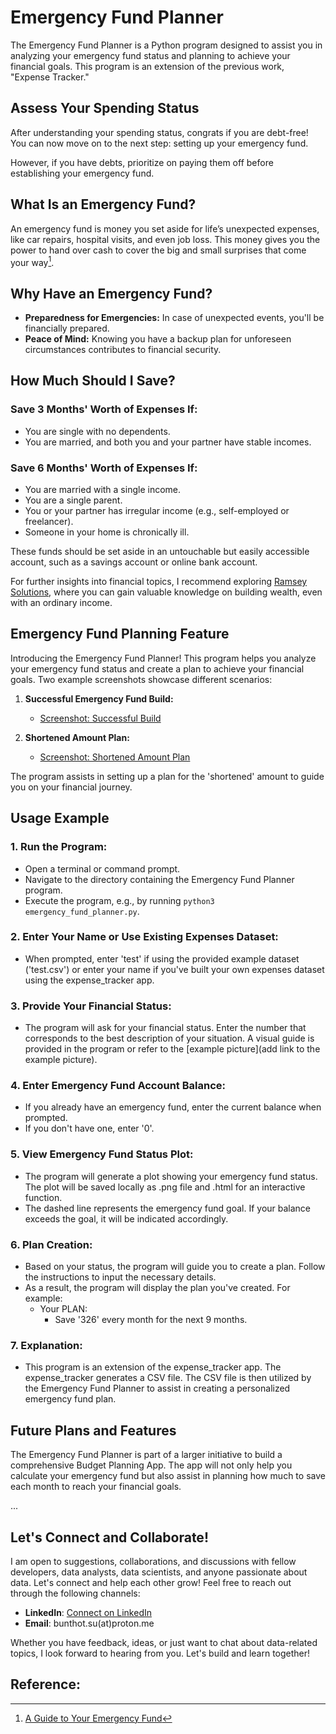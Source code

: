 # Emergency Fund Planner

The Emergency Fund Planner is a Python program designed to assist you in analyzing your emergency fund status and planning to achieve your financial goals. This program is an extension of the previous work, "Expense Tracker."

## Assess Your Spending Status

After understanding your spending status, congrats if you are debt-free! You can now move on to the next step: setting up your emergency fund.  

However, if you have debts, prioritize on paying them off before establishing your emergency fund.

## What Is an Emergency Fund?

An emergency fund is money you set aside for life’s unexpected expenses, like car repairs, hospital visits, and even job loss. This money gives you the power to hand over cash to cover the big and small surprises that come your way[^1^].

## Why Have an Emergency Fund?

- **Preparedness for Emergencies:** In case of unexpected events, you'll be financially prepared.
- **Peace of Mind:** Knowing you have a backup plan for unforeseen circumstances contributes to financial security.

## How Much Should I Save?

### Save 3 Months' Worth of Expenses If:

- You are single with no dependents.
- You are married, and both you and your partner have stable incomes.

### Save 6 Months' Worth of Expenses If:

- You are married with a single income.
- You are a single parent.
- You or your partner has irregular income (e.g., self-employed or freelancer).
- Someone in your home is chronically ill.

These funds should be set aside in an untouchable but easily accessible account, such as a savings account or online bank account.

For further insights into financial topics, I recommend exploring [Ramsey Solutions](https://www.ramseysolutions.com/), where you can gain valuable knowledge on building wealth, even with an ordinary income.


## Emergency Fund Planning Feature

Introducing the Emergency Fund Planner! This program helps you analyze your emergency fund status and create a plan to achieve your financial goals. Two example screenshots showcase different scenarios:

1. **Successful Emergency Fund Build:**
   - [Screenshot: Successful Build](link_to_successful_build_screenshot)

2. **Shortened Amount Plan:**
   - [Screenshot: Shortened Amount Plan](link_to_shortened_amount_plan_screenshot)

The program assists in setting up a plan for the 'shortened' amount to guide you on your financial journey.

## Usage Example

### 1. Run the Program:

- Open a terminal or command prompt.
- Navigate to the directory containing the Emergency Fund Planner program.
- Execute the program, e.g., by running `python3 emergency_fund_planner.py`.

### 2. Enter Your Name or Use Existing Expenses Dataset:

- When prompted, enter 'test' if using the provided example dataset ('test.csv') or enter your name if you've built your own expenses dataset using the expense_tracker app.

### 3. Provide Your Financial Status:

- The program will ask for your financial status. Enter the number that corresponds to the best description of your situation. A visual guide is provided in the program or refer to the [example picture](add link to the example picture).

### 4. Enter Emergency Fund Account Balance:

- If you already have an emergency fund, enter the current balance when prompted. 
- If you don't have one, enter '0'.

### 5. View Emergency Fund Status Plot:

- The program will generate a plot showing your emergency fund status. The plot will be saved locally as .png file and .html for an interactive function.
- The dashed line represents the emergency fund goal. If your balance exceeds the goal, it will be indicated accordingly.

### 6. Plan Creation:

- Based on your status, the program will guide you to create a plan. Follow the instructions to input the necessary details.
- As a result, the program will display the plan you've created. For example:
    - Your PLAN:
      - Save '326' every month for the next 9 months.

### 7. Explanation:

- This program is an extension of the expense_tracker app. The expense_tracker generates a CSV file. The CSV file is then utilized by the Emergency Fund Planner to assist in creating a personalized emergency fund plan.

## Future Plans and Features

The Emergency Fund Planner is part of a larger initiative to build a comprehensive Budget Planning App. The app will not only help you calculate your emergency fund but also assist in planning how much to save each month to reach your financial goals.

...

## Let's Connect and Collaborate!

I am open to suggestions, collaborations, and discussions with fellow developers, data analysts, data scientists, and anyone passionate about data. Let's connect and help each other grow! Feel free to reach out through the following channels:

- **LinkedIn**: [Connect on LinkedIn](https://www.linkedin.com/in/bunthot/)
- **Email**: bunthot.su(at)proton.me

Whether you have feedback, ideas, or just want to chat about data-related topics, I look forward to hearing from you. Let's build and learn together!

## Reference:
[^1^]: [A Guide to Your Emergency Fund](https://www.ramseysolutions.com/saving/quick-guide-to-your-emergency-fund)

